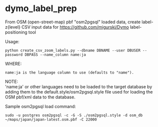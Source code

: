 dymo_label_prep
===============


From OSM (open-street-map) pbf "osm2pgsql" loaded data, create label-z{level} CSV input data for https://github.com/migurski/Dymo label-positioning tool


Usage:

    python create_csv_zoom_labels.py --dbname DBNAME --user DBUSER --password DBPASS --name_column name:ja


WHERE:

    name:ja is the language column to use (defaults to "name").
    
    
NOTE:  
'name:ja' or other languages need to be loaded to the target database by adding them to the default.style/osm2pgsql.style file used for loading the OSM pbf/xml data to the database.

Sample osm2pgsql load command:

    sudo -u postgres osm2pgsql -c -G -S ./osm2pgsql.style -d osm_db ~/maps/japan/japan-latest.osm.pbf -C 22000

    
